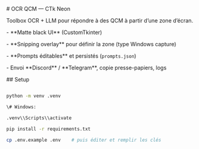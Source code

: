 \# OCR QCM — CTk Neon



Toolbox OCR + LLM pour répondre à des QCM à partir d’une zone d’écran.

\- \*\*Matte black UI\*\* (CustomTkinter)

\- \*\*Snipping overlay\*\* pour définir la zone (type Windows capture)

\- \*\*Prompts éditables\*\* et persistés (`prompts.json`)

\- Envoi \*\*Discord\*\* / \*\*Telegram\*\*, copie presse-papiers, logs



\## Setup



```bash

python -m venv .venv

\# Windows:

.venv\\Scripts\\activate

pip install -r requirements.txt

cp .env.example .env    # puis éditer et remplir les clés



